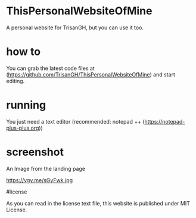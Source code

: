 # ThisPersonalWebsiteOfMine
A personal website for TrisanGH, but you can use it too.

# how to
You can grab the latest code files at (https://github.com/TrisanGH/ThisPersonalWebsiteOfMine) and start editing.

# running

You just need a text editor (recommended: notepad ++ (https://notepad-plus-plus.org))

# screenshot

An Image from the landing page

https://vgy.me/sGyFwk.jpg

#license

As you can read in the license text file, this website is published under MIT License.
